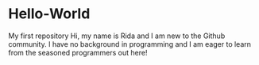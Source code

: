 # Hello-World
My first repository
Hi, my name is Rida and I am new to the Github community. I have no background in programming and I am eager to learn from the seasoned programmers out here!
